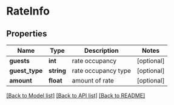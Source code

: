 # RateInfo

## Properties
Name | Type | Description | Notes
------------ | ------------- | ------------- | -------------
**guests** | **int** | rate occupancy | [optional] 
**guest_type** | **string** | rate occupancy type | [optional] 
**amount** | **float** | amount of rate | [optional] 

[[Back to Model list]](../README.md#documentation-for-models) [[Back to API list]](../README.md#documentation-for-api-endpoints) [[Back to README]](../README.md)

